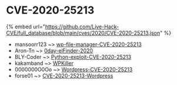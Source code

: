 # CVE-2020-25213
{% embed url="https://github.com/Live-Hack-CVE/full_database/blob/main/cves/2020/CVE-2020-25213.json" %}

* mansoorr123 ~> [wp-file-manager-CVE-2020-25213](https://www.alice-snow.ru/2020/database/cve-2020-25213/wp-file-manager-cve-2020-25213-mansoorr123)
* Aron-Tn ~> [0day-elFinder-2020](https://www.alice-snow.ru/2020/database/cve-2020-25213/0day-elfinder-2020-aron-tn)
* BLY-Coder ~> [Python-exploit-CVE-2020-25213](https://www.alice-snow.ru/2020/database/cve-2020-25213/python-exploit-cve-2020-25213-bly-coder)
* kakamband ~> [WPKiller](https://www.alice-snow.ru/2020/database/cve-2020-25213/wpkiller-kakamband)
* 0000000O0Oo ~> [Wordpress-CVE-2020-25213](https://www.alice-snow.ru/2020/database/cve-2020-25213/wordpress-cve-2020-25213-0000000o0oo)
* forse01 ~> [CVE-2020-25213-Wordpress](https://www.alice-snow.ru/2020/database/cve-2020-25213/cve-2020-25213-wordpress-forse01)